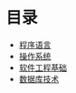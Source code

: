 # 目录

* [程序语言](Others/ruankao/程序语言.md)
* [操作系统](Others/ruankao/操作系统.md)
* [软件工程基础](Others/ruankao/软件工程基础.md)
* [数据库技术](Others/ruankao/数据库技术.md)
